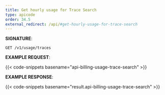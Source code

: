 ```yaml
---
title: Get hourly usage for Trace Search
type: apicode
order: 34.5
external_redirect: /api/#get-hourly-usage-for-trace-search
---
```


**SIGNATURE**:

`GET /v1/usage/traces`

**EXAMPLE REQUEST**:

{{< code-snippets basename="api-billing-usage-trace-search" >}}

**EXAMPLE RESPONSE**:

{{< code-snippets basename="result.api-billing-usage-trace-search" >}}
